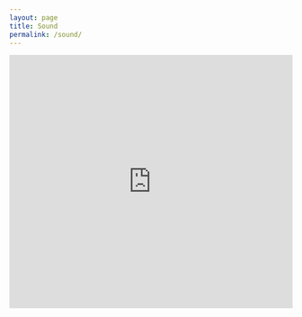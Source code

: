 ```yaml
---
layout: page
title: Sound
permalink: /sound/
---
```

<iframe width="100%" height="450" scrolling="yes" frameborder="no" allow="autoplay" 
src="https://w.soundcloud.com/player/?url=https%3A//soundcloud.com/sachiekbys&color=%23ff5500&auto_play=false&hide_related=false&show_comments=true&show_user=true&show_reposts=false&show_teaser=true"></iframe>

